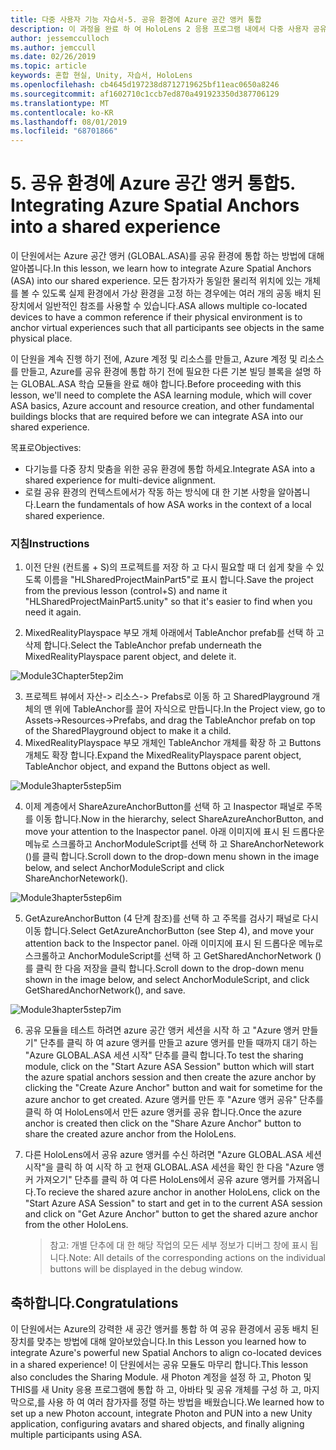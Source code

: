 ```yaml
---
title: 다중 사용자 기능 자습서-5. 공유 환경에 Azure 공간 앵커 통합
description: 이 과정을 완료 하 여 HoloLens 2 응용 프로그램 내에서 다중 사용자 공유 환경을 구현 하는 방법을 알아보세요.
author: jessemcculloch
ms.author: jemccull
ms.date: 02/26/2019
ms.topic: article
keywords: 혼합 현실, Unity, 자습서, HoloLens
ms.openlocfilehash: cb4645d197238d8712719625bf11eac0650a8246
ms.sourcegitcommit: af1602710c1ccb7ed870a491923350d387706129
ms.translationtype: MT
ms.contentlocale: ko-KR
ms.lasthandoff: 08/01/2019
ms.locfileid: "68701866"
---
```

# <a name="5-integrating-azure-spatial-anchors-into-a-shared-experience"></a><span data-ttu-id="acdc6-105">5. 공유 환경에 Azure 공간 앵커 통합</span><span class="sxs-lookup"><span data-stu-id="acdc6-105">5. Integrating Azure Spatial Anchors into a shared experience</span></span>

<span data-ttu-id="acdc6-106">이 단원에서는 Azure 공간 앵커 (GLOBAL.ASA)를 공유 환경에 통합 하는 방법에 대해 알아봅니다.</span><span class="sxs-lookup"><span data-stu-id="acdc6-106">In this lesson, we learn how to integrate Azure Spatial Anchors (ASA) into our shared experience.</span></span> <span data-ttu-id="acdc6-107">모든 참가자가 동일한 물리적 위치에 있는 개체를 볼 수 있도록 실제 환경에서 가상 환경을 고정 하는 경우에는 여러 개의 공동 배치 된 장치에서 일반적인 참조를 사용할 수 있습니다.</span><span class="sxs-lookup"><span data-stu-id="acdc6-107">ASA allows multiple co-located devices to have a common reference if their physical environment is to anchor virtual experiences such that all participants see objects in the same physical place.</span></span>

<span data-ttu-id="acdc6-108">이 단원을 계속 진행 하기 전에, Azure 계정 및 리소스를 만들고, Azure 계정 및 리소스를 만들고, Azure를 공유 환경에 통합 하기 전에 필요한 다른 기본 빌딩 블록을 설명 하는 GLOBAL.ASA 학습 모듈을 완료 해야 합니다.</span><span class="sxs-lookup"><span data-stu-id="acdc6-108">Before proceeding with this lesson, we'll need to complete the ASA learning module, which will cover ASA basics, Azure account and resource creation, and other fundamental buildings blocks that are required before we can integrate ASA into our shared experience.</span></span>

<span data-ttu-id="acdc6-109">목표로</span><span class="sxs-lookup"><span data-stu-id="acdc6-109">Objectives:</span></span>

- <span data-ttu-id="acdc6-110">다기능를 다중 장치 맞춤을 위한 공유 환경에 통합 하세요.</span><span class="sxs-lookup"><span data-stu-id="acdc6-110">Integrate ASA into a shared experience for multi-device alignment.</span></span>
- <span data-ttu-id="acdc6-111">로컬 공유 환경의 컨텍스트에서가 작동 하는 방식에 대 한 기본 사항을 알아봅니다.</span><span class="sxs-lookup"><span data-stu-id="acdc6-111">Learn the fundamentals of how ASA works in the context of a local shared experience.</span></span>

### <a name="instructions"></a><span data-ttu-id="acdc6-112">지침</span><span class="sxs-lookup"><span data-stu-id="acdc6-112">Instructions</span></span>

1. <span data-ttu-id="acdc6-113">이전 단원 (컨트롤 + S)의 프로젝트를 저장 하 고 다시 필요할 때 더 쉽게 찾을 수 있도록 이름을 "HLSharedProjectMainPart5"로 표시 합니다.</span><span class="sxs-lookup"><span data-stu-id="acdc6-113">Save the project from the previous lesson (control+S) and name it "HLSharedProjectMainPart5.unity" so that it's easier to find when you need it again.</span></span>

2. <span data-ttu-id="acdc6-114">MixedRealityPlayspace 부모 개체 아래에서 TableAnchor prefab를 선택 하 고 삭제 합니다.</span><span class="sxs-lookup"><span data-stu-id="acdc6-114">Select the TableAnchor prefab underneath the MixedRealityPlayspace parent object, and delete it.</span></span>

![Module3Chapter5tep2im](images/module3chapter5step2im.PNG)

3.  <span data-ttu-id="acdc6-116">프로젝트 뷰에서 자산-> 리소스-> Prefabs로 이동 하 고 SharedPlayground 개체의 맨 위에 TableAnchor를 끌어 자식으로 만듭니다.</span><span class="sxs-lookup"><span data-stu-id="acdc6-116">In the Project view, go to Assets->Resources->Prefabs, and drag the TableAnchor prefab on top of the SharedPlayground object to make it a child.</span></span>
4.  <span data-ttu-id="acdc6-117">MixedRealityPlayspace 부모 개체인 TableAnchor 개체를 확장 하 고 Buttons 개체도 확장 합니다.</span><span class="sxs-lookup"><span data-stu-id="acdc6-117">Expand the MixedRealityPlayspace parent object, TableAnchor object, and expand the Buttons object as well.</span></span> 

![Module3hapter5step5im](images/module3chapter5step5im.PNG)

4. <span data-ttu-id="acdc6-119">이제 계층에서 ShareAzureAnchorButton를 선택 하 고 Inaspector 패널로 주목를 이동 합니다.</span><span class="sxs-lookup"><span data-stu-id="acdc6-119">Now in the hierarchy, select ShareAzureAnchorButton, and move your attention to the Inaspector panel.</span></span> <span data-ttu-id="acdc6-120">아래 이미지에 표시 된 드롭다운 메뉴로 스크롤하고 AnchorModuleScript를 선택 하 고 ShareAnchorNetework ()를 클릭 합니다.</span><span class="sxs-lookup"><span data-stu-id="acdc6-120">Scroll down to the drop-down menu shown in the image below, and select AnchorModuleScript and click ShareAnchorNetework().</span></span>

![Module3hapter5step6im](images/module3chapter5step6im.PNG)

5. <span data-ttu-id="acdc6-122">GetAzureAnchorButton (4 단계 참조)를 선택 하 고 주목를 검사기 패널로 다시 이동 합니다.</span><span class="sxs-lookup"><span data-stu-id="acdc6-122">Select GetAzureAnchorButton (see Step 4), and move your attention back to the Inspector panel.</span></span> <span data-ttu-id="acdc6-123">아래 이미지에 표시 된 드롭다운 메뉴로 스크롤하고 AnchorModuleScript를 선택 하 고 GetSharedAnchorNetwork ()를 클릭 한 다음 저장을 클릭 합니다.</span><span class="sxs-lookup"><span data-stu-id="acdc6-123">Scroll down to the drop-down menu shown in the image below, and select AnchorModuleScript, and click GetSharedAnchorNetwork(), and save.</span></span>

![Module3hapter5step7im](images/module3chapter5step7im.PNG)

6. <span data-ttu-id="acdc6-125">공유 모듈을 테스트 하려면 azure 공간 앵커 세션을 시작 하 고 "Azure 앵커 만들기" 단추를 클릭 하 여 azure 앵커를 만들고 azure 앵커를 만들 때까지 대기 하는 "Azure GLOBAL.ASA 세션 시작" 단추를 클릭 합니다.</span><span class="sxs-lookup"><span data-stu-id="acdc6-125">To test the sharing module, click on the "Start Azure ASA Session" button which will start the azure spatial anchors session and then create the azure anchor by clicking the "Create Azure Anchor" button and wait for sometime for the azure anchor to get created.</span></span> <span data-ttu-id="acdc6-126">Azure 앵커를 만든 후 "Azure 앵커 공유" 단추를 클릭 하 여 HoloLens에서 만든 azure 앵커를 공유 합니다.</span><span class="sxs-lookup"><span data-stu-id="acdc6-126">Once the azure anchor is created then click on the "Share Azure Anchor" button to share the created azure anchor from the HoloLens.</span></span>

7. <span data-ttu-id="acdc6-127">다른 HoloLens에서 공유 azure 앵커를 수신 하려면 "Azure GLOBAL.ASA 세션 시작"을 클릭 하 여 시작 하 고 현재 GLOBAL.ASA 세션을 확인 한 다음 "Azure 앵커 가져오기" 단추를 클릭 하 여 다른 HoloLens에서 공유 azure 앵커를 가져옵니다.</span><span class="sxs-lookup"><span data-stu-id="acdc6-127">To recieve the shared azure anchor in another HoloLens, click on the "Start Azure ASA Session" to start and get in to the current ASA session and click on "Get Azure Anchor" button to get the shared azure anchor from the other HoloLens.</span></span>

   > <span data-ttu-id="acdc6-128">참고: 개별 단추에 대 한 해당 작업의 모든 세부 정보가 디버그 창에 표시 됩니다.</span><span class="sxs-lookup"><span data-stu-id="acdc6-128">Note: All details of the corresponding actions on the individual buttons will be displayed in the debug window.</span></span>

## <a name="congratulations"></a><span data-ttu-id="acdc6-129">축하합니다.</span><span class="sxs-lookup"><span data-stu-id="acdc6-129">Congratulations</span></span>

<span data-ttu-id="acdc6-130">이 단원에서는 Azure의 강력한 새 공간 앵커를 통합 하 여 공유 환경에서 공동 배치 된 장치를 맞추는 방법에 대해 알아보았습니다.</span><span class="sxs-lookup"><span data-stu-id="acdc6-130">In this Lesson you learned how to integrate Azure's powerful new Spatial Anchors to align co-located devices in a shared experience!</span></span> <span data-ttu-id="acdc6-131">이 단원에서는 공유 모듈도 마무리 합니다.</span><span class="sxs-lookup"><span data-stu-id="acdc6-131">This lesson also concludes the Sharing Module.</span></span> <span data-ttu-id="acdc6-132">새 Photon 계정을 설정 하 고, Photon 및 THIS를 새 Unity 응용 프로그램에 통합 하 고, 아바타 및 공유 개체를 구성 하 고, 마지막으로,를 사용 하 여 여러 참가자를 정렬 하는 방법을 배웠습니다.</span><span class="sxs-lookup"><span data-stu-id="acdc6-132">We learned how to set up a new Photon account, integrate Photon and PUN into a new Unity application, configuring avatars and shared objects, and finally aligning multiple participants using ASA.</span></span> 

